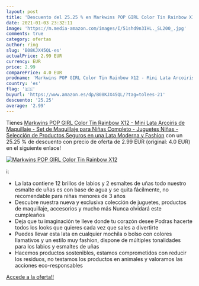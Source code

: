 ```yaml
---
layout: post
title: 'Descuento del 25.25 % en Markwins POP GIRL Color Tin Rainbow X12 '
date: 2021-01-03 23:32:11
image: 'https://m.media-amazon.com/images/I/51shd9n3IHL._SL200_.jpg'
comments: true
category: ofertas
author: ring
slug: 'B08KJX45QL-es'
actualPrice: 2.99 EUR
currency: EUR
price: 2.99
comparePrice: 4.0 EUR
prodname: 'Markwins POP GIRL Color Tin Rainbow X12 - Mini Lata Arcoiris de Maquillaje - Set de Maquillaje para Niñas Completo - Juguetes Niñas - Selección de Productos Seguros en una Lata Moderna y Fashion'
country: 'es'
flag: '🇪🇸'
buyurl: 'https://www.amazon.es/dp/B08KJX45QL/?tag=tolees-21'
descuento: '25.25'
average: '2.99'
---
```


Tienes [Markwins POP GIRL Color Tin Rainbow X12 - Mini Lata Arcoiris de Maquillaje - Set de Maquillaje para Niñas Completo - Juguetes Niñas - Selección de Productos Seguros en una Lata Moderna y Fashion](https://www.amazon.es/dp/B08KJX45QL/?tag=tolees-21) con un 25.25 % de descuento con precio de oferta de 2.99 EUR (original: 4.0 EUR) en el siguiente enlace!

[![Markwins POP GIRL Color Tin Rainbow X12 ](https://m.media-amazon.com/images/I/51shd9n3IHL._SL200_.jpg)](https://www.amazon.es/dp/B08KJX45QL/?tag=tolees-21)

ℹ️:

- La lata contiene 12 brillos de labios y 2 esmaltes de uñas todo nuestro esmalte de uñas es con base de agua y se quita fácilmente, no recomendable para niñas menores de 3 años
- Descubre nuestra nueva y exclusiva colección de juguetes, productos de maquillaje, accesorios y mucho más Nunca olvidará este cumpleaños
- Deja que tu imaginación te lleve donde tu corazón desee Podras hacerte todos los looks que quieres cada vez que sales a divertirte
- Puedes llevar esta lata en cualquier mochila o bolso con colores llamativos y un estilo muy fashion, dispone de múltiples tonalidades para los labios y esmaltes de uñas
- Hacemos productos sostenibles, estamos comprometidos con reducir los residuos, no testamos los productos en animales y valoramos las acciones eco-responsables

[Accede a la oferta!!](https://www.amazon.es/dp/B08KJX45QL/?tag=tolees-21)
